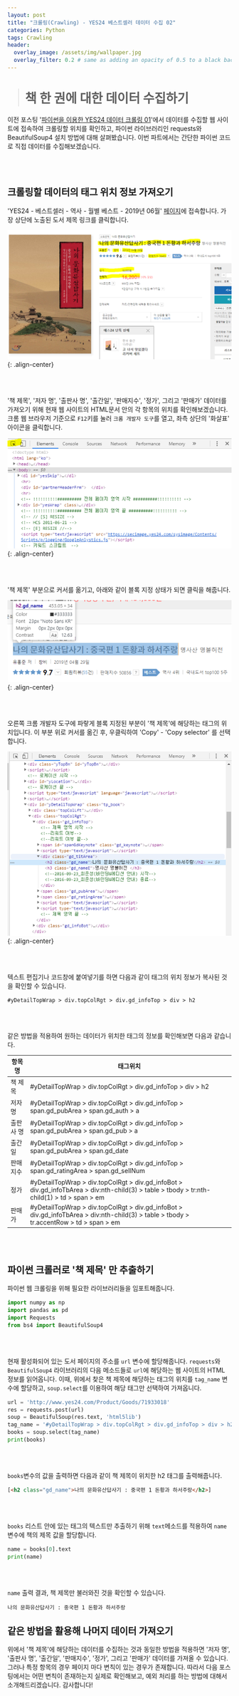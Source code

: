 ```yaml
---
layout: post
title: "크롤링(Crawling) - YES24 베스트셀러 데이터 수집 02"
categories: Python
tags: Crawling
header:
  overlay_image: /assets/img/wallpaper.jpg
  overlay_filter: 0.2 # same as adding an opacity of 0.5 to a black background
---
```


> # 책 한 권에 대한 데이터 수집하기

이전 포스팅 '[파이썬을 이용한 YES24 데이터 크롤링 01](https://wooiljeong.github.io/tutorial/yes24_crawling_01/)'에서 데이터를 수집할 웹 사이트에 접속하여 크롤링할 위치를 확인하고, 파이썬 라이브러리인 requests와 BeautifulSoup4 설치 방법에 대해 살펴봤습니다. 이번 파트에서는 간단한 파이썬 코드로 직접 데이터를 수집해보겠습니다.

<br><br>

## 크롤링할 데이터의 태그 위치 정보 가져오기

'YES24 - 베스트셀러 - 역사 - 월별 베스트 - 2019년 06월' [페이지](http://www.yes24.com/24/category/bestseller?CategoryNumber=001001010&sumgb=09&year=2019&month=6)에 접속합니다. 가장 상단에 노출된 도서 제목 링크를 클릭합니다.

![png](/assets/img/post_img/2019-06-10-yes24_crawling_01/img_02.PNG){: .align-center}

<br><br>

'책 제목', '저자 명', '출판사 명', '출간일', '판매지수', '정가', 그리고 '판매가' 데이터를 가져오기 위해 현재 웹 사이트의 HTML문서 안의 각 항목의 위치를 확인해보겠습니다. 크롬 웹 브라우저 기준으로 ```F12```키를 눌러 ```크롬 개발자 도구```를 열고, 좌측 상단의 '화살표' 아이콘을 클릭합니다.

![png](/assets/img/post_img/2019-06-17-yes24_crawling_02/img_01.PNG){: .align-center}

<br><br>

'책 제목' 부분으로 커서를 옮기고, 아래와 같이 블록 지정 상태가 되면 클릭을 해줍니다.

![png](/assets/img/post_img/2019-06-17-yes24_crawling_02/img_02.PNG){: .align-center}

<br><br>

오른쪽 크롬 개발자 도구에 파랗게 블록 지정된 부분이 '책 제목'에 해당하는 태그의 위치입니다. 이 부분 위로 커서를 옮긴 후, 우클릭하여 'Copy' - 'Copy selector' 를 선택합니다.

![png](/assets/img/post_img/2019-06-17-yes24_crawling_02/img_03.PNG){: .align-center}

<br><br>

텍스트 편집기나 코드창에 붙여넣기를 하면 다음과 같이 태그의 위치 정보가 복사된 것을 확인할 수 있습니다.

```
#yDetailTopWrap > div.topColRgt > div.gd_infoTop > div > h2
```

<br><br>

같은 방법을 적용하여 원하는 데이터가 위치한 태그의 정보를 확인해보면 다음과 같습니다.


항목명  | 태그위치
------- | --------
책 제목 | #yDetailTopWrap > div.topColRgt > div.gd_infoTop > div > h2
저자 명 | #yDetailTopWrap > div.topColRgt > div.gd_infoTop > span.gd_pubArea > span.gd_auth > a
출판사 명 | #yDetailTopWrap > div.topColRgt > div.gd_infoTop > span.gd_pubArea > span.gd_pub > a
출간일 |  #yDetailTopWrap > div.topColRgt > div.gd_infoTop > span.gd_pubArea > span.gd_date
판매지수 | #yDetailTopWrap > div.topColRgt > div.gd_infoTop > span.gd_ratingArea > span.gd_sellNum
정가 | #yDetailTopWrap > div.topColRgt > div.gd_infoBot > div.gd_infoTbArea > div:nth-child(3) > table > tbody > tr:nth-child(1) > td > span > em
판매가 | #yDetailTopWrap > div.topColRgt > div.gd_infoBot > div.gd_infoTbArea > div:nth-child(3) > table > tbody > tr.accentRow > td > span > em

<br><br>


## 파이썬 크롤러로 '책 제목' 만 추출하기

파이썬 웹 크롤링을 위해 필요한 라이브러리들을 임포트해줍니다.

```python
import numpy as np
import pandas as pd
import Requests
from bs4 import BeautifulSoup4
```

<br><br>


현재 활성화되어 있는 도서 페이지의 주소를 ```url``` 변수에 할당해줍니다. ```requests```와 ```BeautifulSoup4``` 라이브러리의 다음 메소드들로 ```url```에 해당하는 웹 사이트의 HTML 정보를 읽어옵니다. 이때, 위에서 찾은 책 제목에 해당하는 태그의 위치를 ```tag_name``` 변수에 할당하고, ```soup.select```를 이용하여 해당 태그만 선택하여 가져옵니다.

```python
url = 'http://www.yes24.com/Product/Goods/71933018'
res = requests.post(url)
soup = BeautifulSoup(res.text, 'html5lib')
tag_name = '#yDetailTopWrap > div.topColRgt > div.gd_infoTop > div > h2'
books = soup.select(tag_name)
print(books)
```

<br><br>

```books```변수의 값을 출력하면 다음과 같이 책 제목이 위치한 h2 태그를 출력해줍니다.

```html
[<h2 class="gd_name">나의 문화유산답사기 : 중국편 1 돈황과 하서주랑</h2>]
```

<br><br>


```books``` 리스트 안에 있는 태그의 텍스트만 추출하기 위해 ```text```메소드를 적용하여 ```name``` 변수에 책의 제목 값을 할당합니다.

```python
name = books[0].text
print(name)
```

<br><br>

```name``` 출력 결과, 책 제목만 불러와진 것을 확인할 수 있습니다.

```
나의 문화유산답사기 : 중국편 1 돈황과 하서주랑
```

## 같은 방법을 활용해 나머지 데이터 가져오기

위에서 '책 제목'에 해당하는 데이터를 수집하는 것과 동일한 방법을 적용하면 '저자 명', '출판사 명', '출간일', '판매지수', '정가', 그리고 '판매가' 데이터를 가져올 수 있습니다. 그러나 특정 항목의 경우 페이지 마다 변칙이 있는 경우가 존재합니다. 따라서 다음 포스팅에서는 어떤 변칙이 존재하는지 실제로 확인해보고, 예외 처리를 하는 방법에 대해서 소개해드리겠습니다. 감사합니다!
